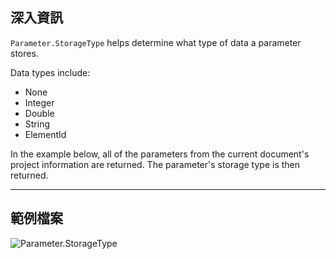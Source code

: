 ## 深入資訊
`Parameter.StorageType` helps determine what type of data a parameter stores.

Data types include:
- None
- Integer
- Double
- String
- ElementId

In the example below, all of the parameters from the current document's project information are returned. The parameter's storage type is then returned.

___
## 範例檔案

![Parameter.StorageType](./Revit.Elements.Parameter.StorageType_img.jpg)
